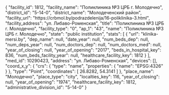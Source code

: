 {
    "facility_id": 1812,
    "facility_name": "Поликлиника №3 ЦРБ г. Молодечно",
    "district_id": "5-14-0",
    "district_name": "Молодеченский район",
    "facility_url": "https:\/\/crbmol.by\/podrazdelenija\/16-poliklinika-3.html",
    "facility_address": "ул. Либаво-Роменская",
    "title": "Поликлиника №3 ЦРБ г. Молодечно",
    "facility_type": "0",
    "ap_1": "43",
    "name": "Поликлиника №3 ЦРБ г. Молодечно",
    "state": "public institution",
    "stats": [
        {
            "url": "klinika-mersi.by",
            "dep_name": null,
            "date_year": null,
            "num_beds_dep": null,
            "num_deps_year": null,
            "num_doctors_dep": null,
            "num_doctors_med": null,
            "year_of_closing": null,
            "year_of_opening": "2017",
            "beds_in_hospital_key": 836,
            "num_beds_facility_year": null,
            "healthcare_facility_key": 1812
        }
    ],
    "med_id": 10290423,
    "address": "ул. Либаво-Роменская",
    "devices": [],
    "coord_x_y": {
        "crs": {
            "type": "name",
            "properties": {
                "name": "EPSG:4326"
            }
        },
        "type": "Point",
        "coordinates": [
            26.8282,
            54.3141
        ]
    },
    "place_name": "Молодечно",
    "place_type": "city",
    "localties_key": 116,
    "year_of_closing": null,
    "year_of_opening": "1974",
    "healthcare_facility_key": 1812,
    "administrative_division_id": "5-14-0"
}